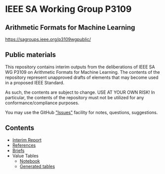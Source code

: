 # IEEE SA Working Group P3109
## Arithmetic Formats for Machine Learning

https://sagroups.ieee.org/p3109wgpublic/

## Public materials

This repository contains interim outputs from the deliberations of IEEE SA WG P3109 on Arithmetic Formats for Machine Learning.  The contents of the repository represent unapproved drafts of elements that may become used in a proposed IEEE Standard. 

As such, the contents are subject to change. USE AT YOUR OWN RISK!
In particular, the contents of the repository must not be utilized for any conformance/compliance purposes.

You may use the GitHub ["Issues"](https://github.com/P3109/Public/issues) facility for notes, questions, suggestions.

## Contents

  - [Interim Report](https://github.com/P3109/Public/blob/main/Shared%20Reports/IEEE%20WG%20P3109%20Interim%20Report.pdf)
  - [References](References/README.md)
  - [Briefs](Briefs/README.md)
  - Value Tables
     - [Notebook](Value%20Tables/make-value-tables.ipynb)
     - [Generated tables](https://htmlpreview.github.io/?https://github.com/P3109/Public/blob/main/Value%20Tables/html/index.html)
